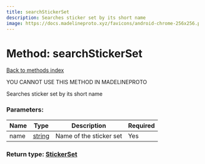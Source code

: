 ```yaml
---
title: searchStickerSet
description: Searches sticker set by its short name
image: https://docs.madelineproto.xyz/favicons/android-chrome-256x256.png
---
```

# Method: searchStickerSet  
[Back to methods index](index.md)


YOU CANNOT USE THIS METHOD IN MADELINEPROTO


Searches sticker set by its short name

### Parameters:

| Name     |    Type       | Description | Required |
|----------|---------------|-------------|----------|
|name|[string](../types/string.md) | Name of the sticker set | Yes|


### Return type: [StickerSet](../types/StickerSet.md)

